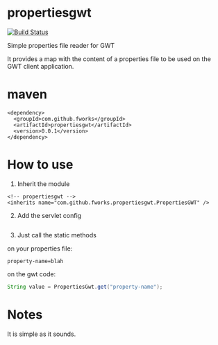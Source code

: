 # propertiesgwt
[![Build Status](https://travis-ci.org/fworks/propertiesgwt.svg?branch=master)](https://travis-ci.org/fworks/propertiesgwt)

Simple properties file reader for GWT

It provides a map with the content of a properties file to be used on the GWT client application.

# maven

```
<dependency>
  <groupId>com.github.fworks</groupId>
  <artifactId>propertiesgwt</artifactId>
  <version>0.0.1</version>
</dependency>
```

# How to use

1) Inherit the module

```
<!-- propertiesgwt -->
<inherits name="com.github.fworks.propertiesgwt.PropertiesGWT" />
```
   
2) Add the servlet config

```
```

3) Just call the static methods

on your properties file:

```properties
property-name=blah
```

on the gwt code:

```java
String value = PropertiesGwt.get("property-name");
```
				
        
# Notes

It is simple as it sounds.
